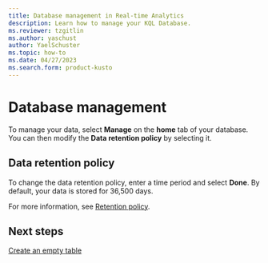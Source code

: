 ```yaml
---
title: Database management in Real-time Analytics
description: Learn how to manage your KQL Database.
ms.reviewer: tzgitlin
ms.author: yaschust
author: YaelSchuster
ms.topic: how-to
ms.date: 04/27/2023
ms.search.form: product-kusto
---
```


# Database management

To manage your data, select **Manage** on the **home** tab of your database. You can then modify the **Data retention policy** by selecting it.

## Data retention policy

To change the data retention policy, enter a time period and select **Done**. By default, your data is stored for 36,500 days.

For more information, see [Retention policy](/azure/data-explorer/kusto/management/retentionpolicy?context=/fabric/context/context).  

## Next steps

[Create an empty table](create-empty-table.md)
